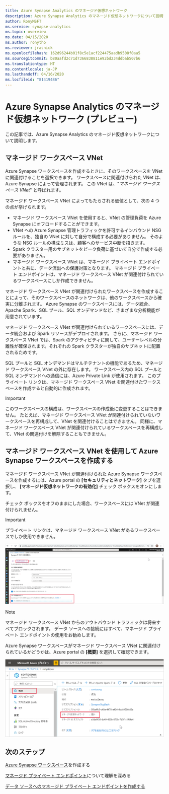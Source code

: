```yaml
---
title: Azure Synapse Analytics のマネージド仮想ネットワーク
description: Azure Synapse Analytics のマネージド仮想ネットワークについて説明する記事
author: RonyMSFT
ms.service: synapse-analytics
ms.topic: overview
ms.date: 04/15/2020
ms.author: ronytho
ms.reviewer: jrasnick
ms.openlocfilehash: 162d96244b01f8c5e1acf224475aadb9508f0aa5
ms.sourcegitcommit: b80aafd2c71d7366838811e92bd234ddbab507b6
ms.translationtype: HT
ms.contentlocale: ja-JP
ms.lasthandoff: 04/16/2020
ms.locfileid: "81419486"
---
```

# <a name="azure-synapse-analytics-managed-virtual-network-preview"></a>Azure Synapse Analytics のマネージド仮想ネットワーク (プレビュー)

この記事では、Azure Synapse Analytics のマネージド仮想ネットワークについて説明します。

## <a name="managed-workspace-vnet"></a>マネージド ワークスペース VNet

Azure Synapse ワークスペースを作成するときに、そのワークスペースを VNet に関連付けることを選択できます。 ワークスペースに関連付けられた VNet は、Azure Synapse によって管理されます。 この VNet は、"*マネージド ワークスペース VNet*" と呼ばれます。

マネージド ワークスペース VNet によってもたらされる価値として、次の 4 つの点が挙げられます。

- マネージド ワークスペース VNet を使用すると、VNet の管理負荷を Azure Synapse にオフロードすることができます。
- VNet への Azure Synapse 管理トラフィックを許可するインバウンド NSG ルールを、独自の VNet に対して自分で構成する必要がありません。 そのような NSG ルールの構成ミスは、顧客へのサービス中断を招きます。
- Spark クラスター用のサブネットをピーク負荷に基づいて自分で作成する必要がありません。
- マネージド ワークスペース VNet は、マネージド プライベート エンドポイントと共に、データ流出への保護対策となります。 マネージド プライベート エンドポイントは、マネージド ワークスペース VNet が関連付けられているワークスペースにしか作成できません。

マネージド ワークスペース VNet が関連付けられたワークスペースを作成することによって、そのワークスペースのネットワークは、他のワークスペースから確実に分離されます。 Azure Synapse のワークスペースには、データ統合、Apache Spark、SQL プール、SQL オンデマンドなど、さまざまな分析機能が用意されています。

マネージド ワークスペース VNet が関連付けられているワークスペースには、データ統合および Spark リソースがデプロイされます。 さらに、マネージド ワークスペース VNet では、Spark のアクティビティに関して、ユーザーレベルの分離性が確保されます。それぞれの Spark クラスターが独自のサブネットに配置されるためです。

SQL プールと SQL オンデマンドはマルチテナントの機能であるため、マネージド ワークスペース VNet の外に存在します。 ワークスペース内の SQL プールと SQL オンデマンドへの通信には、Azure Private Link が使用されます。 このプライベート リンクは、マネージド ワークスペース VNet を関連付けたワークスペースを作成すると自動的に作成されます。

>[!IMPORTANT]
>このワークスペースの構成は、ワークスペースの作成後に変更することはできません。 たとえば、マネージド ワークスペース VNet が関連付けられていないワークスペースを再構成して、VNet を関連付けることはできません。 同様に、マネージド ワークスペース VNet が関連付けられているワークスペースを再構成して、VNet の関連付けを解除することもできません。

## <a name="create-an-azure-synapse-workspace-with-a-managed-workspace-vnet"></a>マネージド ワークスペース VNet を使用して Azure Synapse ワークスペースを作成する

マネージド ワークスペース VNet が関連付けられた Azure Synapse ワークスペースを作成するには、Azure portal の **[セキュリティとネットワーク]** タブを選択し、 **[マネージド仮想ネットワークの有効化]** チェック ボックスをオンにします。

チェック ボックスをオフのままにした場合、ワークスペースには VNet が関連付けられません。

>[!IMPORTANT]
>プライベート リンクは、マネージド ワークスペース VNet があるワークスペースでしか使用できません。

![マネージド ワークスペース VNet を有効にする](./media/synapse-workspace-managed-vnet/enable-managed-vnet-1.png)

>[!NOTE]
>マネージド ワークスペース VNet からのアウトバウンド トラフィックは将来すべてブロックされます。 データ ソースへの接続にはすべて、マネージド プライベート エンドポイントの使用をお勧めします。

Azure Synapse ワークスペースがマネージド ワークスペース VNet に関連付けられているかどうかは、Azure portal の **[概要]** を選択して確認できます。

![Azure portal におけるワークスペースの概要](./media/synapse-workspace-managed-vnet/enable-managed-vnet-2.png)

## <a name="next-steps"></a>次のステップ

[Azure Synapse ワークスペース](../quickstart-create-workspace.md)を作成する

[マネージド プライベート エンドポイント](./synapse-workspace-managed-private-endpoints.md)について理解を深める

[データ ソースへのマネージド プライベート エンドポイントを作成する](./how-to-create-managed-private-endpoints.md)
